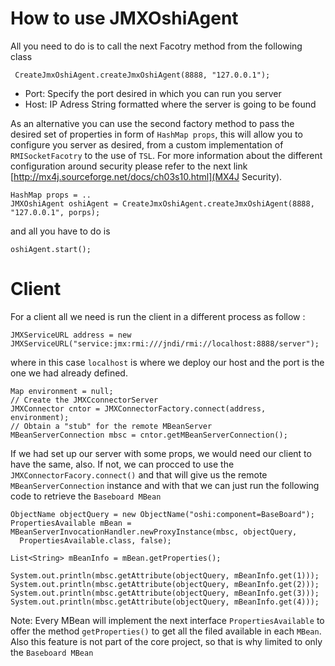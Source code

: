 # How to use JMXOshiAgent

All you need to do is to call the next Facotry method from the following class

     CreateJmxOshiAgent.createJmxOshiAgent(8888, "127.0.0.1");

- Port:  Specify the port desired in which you can run you server
-  Host: IP Adress String formatted where the server is going to be found

As an alternative you can use the second factory method to pass the desired set of properties in form of `HashMap props`,  this will allow you to configure you server as desired, from a custom implementation of `RMISocketFacotry` to the use of `TSL`.  For more information about the different configuration around security  please refer to the next link [http://mx4j.sourceforge.net/docs/ch03s10.html](MX4J Security).

    HashMap props = ..
    JMXOshiAgent oshiAgent = CreateJmxOshiAgent.createJmxOshiAgent(8888, "127.0.0.1", porps);

and all you have to do is

    oshiAgent.start();



# Client

For a client all we need is run the client in  a different process as follow :

    JMXServiceURL address = new JMXServiceURL("service:jmx:rmi:///jndi/rmi://localhost:8888/server");

where in this case  `localhost` is where we deploy our host and the port is the one we had already defined.

    Map environment = null;
    // Create the JMXCconnectorServer
    JMXConnector cntor = JMXConnectorFactory.connect(address, environment);
    // Obtain a "stub" for the remote MBeanServer
    MBeanServerConnection mbsc = cntor.getMBeanServerConnection();

If we had set up our server with some props, we would need our client to have the same, also. If not, we can procced to use the `JMXConnectorFacory.connect()` and that will give us the remote `MBeanServerConnection`  instance and with that we can just  run the following code to retrieve the `Baseboard MBean`

    ObjectName objectQuery = new ObjectName("oshi:component=BaseBoard");
    PropertiesAvailable mBean = MBeanServerInvocationHandler.newProxyInstance(mbsc, objectQuery,
      PropertiesAvailable.class, false);

    List<String> mBeanInfo = mBean.getProperties();

    System.out.println(mbsc.getAttribute(objectQuery, mBeanInfo.get(1)));
    System.out.println(mbsc.getAttribute(objectQuery, mBeanInfo.get(2)));
    System.out.println(mbsc.getAttribute(objectQuery, mBeanInfo.get(3)));
    System.out.println(mbsc.getAttribute(objectQuery, mBeanInfo.get(4)));

Note: Every MBean will implement the next interface  `PropertiesAvailable` to offer the method `getProperties()`  to get all the filed available in each `MBean`.  Also this feature is not part of the core project, so that is why limited to only the `Baseboard MBean`


